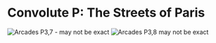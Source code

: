 # Convolute P: The Streets of Paris

![Arcades P3,7 - may not be exact](https://user-images.githubusercontent.com/36647441/145818251-f872399e-6b47-48c8-8656-bfa9bfdc83cf.jpg)
![Arcades P3,8 may not be exact](https://user-images.githubusercontent.com/36647441/145818268-d34d0bb2-01f5-4714-b7c1-b78eeffd8ab9.jpg)

